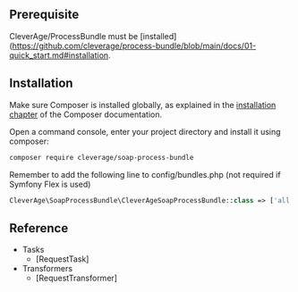 ## Prerequisite

CleverAge/ProcessBundle must be [installed](https://github.com/cleverage/process-bundle/blob/main/docs/01-quick_start.md#installation.

## Installation

Make sure Composer is installed globally, as explained in the [installation chapter](https://getcomposer.org/doc/00-intro.md)
of the Composer documentation.

Open a command console, enter your project directory and install it using composer:

```bash
composer require cleverage/soap-process-bundle
```

Remember to add the following line to config/bundles.php (not required if Symfony Flex is used)

```php
CleverAge\SoapProcessBundle\CleverAgeSoapProcessBundle::class => ['all' => true],
```

## Reference

- Tasks
  - [RequestTask]
- Transformers
  - [RequestTransformer]
